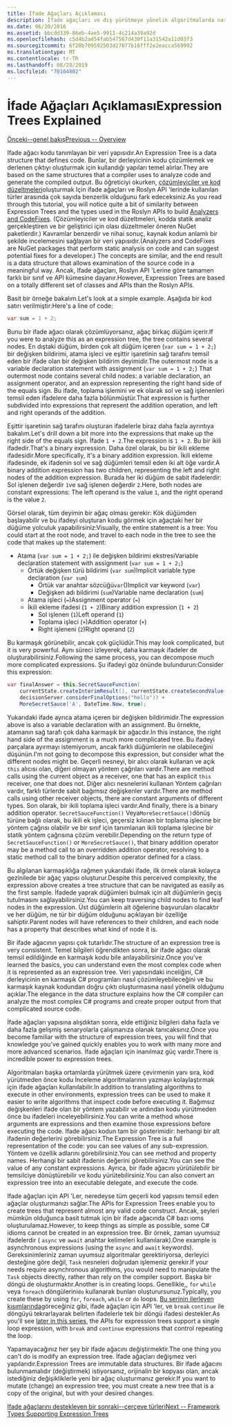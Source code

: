 ```yaml
---
title: İfade Ağaçları Açıklaması
description: İfade ağaçları ve dış yürütmeye yönelik algoritmalarda nasıl yararlı olduğu ve yürütmeden önce kodu İnceleme hakkında bilgi edinin.
ms.date: 06/20/2016
ms.assetid: bbcdd339-86eb-4ae5-9911-4c214a39a92d
ms.openlocfilehash: c5d4b2ad54fab547567d430f11a31542a11d03f3
ms.sourcegitcommit: 6f28b709592503d27077b16fff2e2eacca569992
ms.translationtype: MT
ms.contentlocale: tr-TR
ms.lasthandoff: 08/28/2019
ms.locfileid: "70104802"
---
```

# <a name="expression-trees-explained"></a><span data-ttu-id="7d14f-103">İfade Ağaçları Açıklaması</span><span class="sxs-lookup"><span data-stu-id="7d14f-103">Expression Trees Explained</span></span>

[<span data-ttu-id="7d14f-104">Önceki--genel bakış</span><span class="sxs-lookup"><span data-stu-id="7d14f-104">Previous -- Overview</span></span>](expression-trees.md)

<span data-ttu-id="7d14f-105">Ifade ağacı kodu tanımlayan bir veri yapısıdır.</span><span class="sxs-lookup"><span data-stu-id="7d14f-105">An Expression Tree is a data structure that defines code.</span></span> <span data-ttu-id="7d14f-106">Bunlar, bir derleyicinin kodu çözümlemek ve derlenen çıktıyı oluşturmak için kullandığı yapıları temel alırlar.</span><span class="sxs-lookup"><span data-stu-id="7d14f-106">They are based on the same structures that a compiler uses to analyze code and generate the compiled output.</span></span> <span data-ttu-id="7d14f-107">Bu öğreticiyi okurken, [çözümleyiciler ve kod düzeltmeleri](https://github.com/dotnet/roslyn-analyzers)oluşturmak Için ifade ağaçları ve Roslyn API 'lerinde kullanılan türler arasında çok sayıda benzerlik olduğunu fark edeceksiniz.</span><span class="sxs-lookup"><span data-stu-id="7d14f-107">As you read through this tutorial, you will notice quite a bit of similarity between Expression Trees and the types used in the Roslyn APIs to build [Analyzers and CodeFixes](https://github.com/dotnet/roslyn-analyzers).</span></span>
<span data-ttu-id="7d14f-108">(Çözümleyiciler ve kod düzeltmeleri, kodda statik analiz gerçekleştiren ve bir geliştirici için olası düzeltmeler öneren NuGet paketlerdir.) Kavramlar benzerdir ve nihai sonuç, kaynak kodun anlamlı bir şekilde incelemesini sağlayan bir veri yapısıdır.</span><span class="sxs-lookup"><span data-stu-id="7d14f-108">(Analyzers and CodeFixes are NuGet packages that perform static analysis on code and can suggest potential fixes for a developer.) The concepts are similar, and the end result is a data structure that allows examination of the source code in a meaningful way.</span></span> <span data-ttu-id="7d14f-109">Ancak, Ifade ağaçları, Roslyn API 'Lerine göre tamamen farklı bir sınıf ve API kümesine dayanır.</span><span class="sxs-lookup"><span data-stu-id="7d14f-109">However, Expression Trees are based on a totally different set of classes and APIs than the Roslyn APIs.</span></span>

<span data-ttu-id="7d14f-110">Basit bir örneğe bakalım.</span><span class="sxs-lookup"><span data-stu-id="7d14f-110">Let's look at a simple example.</span></span>
<span data-ttu-id="7d14f-111">Aşağıda bir kod satırı verilmiştir:</span><span class="sxs-lookup"><span data-stu-id="7d14f-111">Here's a line of code:</span></span>

```csharp
var sum = 1 + 2;
```

<span data-ttu-id="7d14f-112">Bunu bir ifade ağacı olarak çözümlüyorsanız, ağaç birkaç düğüm içerir.</span><span class="sxs-lookup"><span data-stu-id="7d14f-112">If you were to analyze this as an expression tree, the tree contains several nodes.</span></span>
<span data-ttu-id="7d14f-113">En dıştaki düğüm, birden çok alt düğüm içeren (`var sum = 1 + 2;`) bir değişken bildirimi, atama işleci ve eşittir işaretinin sağ tarafını temsil eden bir ifade olan bir değişken bildirim deyimidir.</span><span class="sxs-lookup"><span data-stu-id="7d14f-113">The outermost node is a variable declaration statement with assignment (`var sum = 1 + 2;`) That outermost node contains several child nodes: a variable declaration, an assignment operator, and an expression representing the right hand side of the equals sign.</span></span> <span data-ttu-id="7d14f-114">Bu ifade, toplama işlemini ve ek olarak sol ve sağ işlenenleri temsil eden ifadelere daha fazla bölünmüştür.</span><span class="sxs-lookup"><span data-stu-id="7d14f-114">That expression is further subdivided into expressions that represent the addition operation, and left and right operands of the addition.</span></span>

<span data-ttu-id="7d14f-115">Eşittir işaretinin sağ tarafını oluşturan ifadelerle biraz daha fazla ayrıntıya bakalım.</span><span class="sxs-lookup"><span data-stu-id="7d14f-115">Let's drill down a bit more into the expressions that make up the right side of the equals sign.</span></span>
<span data-ttu-id="7d14f-116">İfade `1 + 2`.</span><span class="sxs-lookup"><span data-stu-id="7d14f-116">The expression is `1 + 2`.</span></span> <span data-ttu-id="7d14f-117">Bu bir ikili ifadedir.</span><span class="sxs-lookup"><span data-stu-id="7d14f-117">That's a binary expression.</span></span> <span data-ttu-id="7d14f-118">Daha özel olarak, bu bir ikili ekleme ifadesidir.</span><span class="sxs-lookup"><span data-stu-id="7d14f-118">More specifically, it's a binary addition expression.</span></span> <span data-ttu-id="7d14f-119">İkili ekleme ifadesinde, ek ifadenin sol ve sağ düğümleri temsil eden iki alt öğe vardır.</span><span class="sxs-lookup"><span data-stu-id="7d14f-119">A binary addition expression has two children, representing the left and right nodes of the addition expression.</span></span> <span data-ttu-id="7d14f-120">Burada her iki düğüm de sabit ifadelerdir: Sol işlenen değerdir `1`ve sağ işlenen değerdir `2`.</span><span class="sxs-lookup"><span data-stu-id="7d14f-120">Here, both nodes are constant expressions: The left operand is the value `1`, and the right operand is the value `2`.</span></span>

<span data-ttu-id="7d14f-121">Görsel olarak, tüm deyimin bir ağaç olması gerekir: Kök düğümden başlayabilir ve bu ifadeyi oluşturan kodu görmek için ağaçtaki her bir düğüme yolculuk yapabilirsiniz:</span><span class="sxs-lookup"><span data-stu-id="7d14f-121">Visually, the entire statement is a tree: You could start at the root node, and travel to each node in the tree to see the code that makes up the statement:</span></span>

- <span data-ttu-id="7d14f-122">Atama (`var sum = 1 + 2;`) ile değişken bildirimi ekstresi</span><span class="sxs-lookup"><span data-stu-id="7d14f-122">Variable declaration statement with assignment (`var sum = 1 + 2;`)</span></span>
  - <span data-ttu-id="7d14f-123">Örtük değişken türü bildirimi (`var sum`)</span><span class="sxs-lookup"><span data-stu-id="7d14f-123">Implicit variable type declaration (`var sum`)</span></span>
    - <span data-ttu-id="7d14f-124">Örtük var anahtar sözcüğü`var`()</span><span class="sxs-lookup"><span data-stu-id="7d14f-124">Implicit var keyword (`var`)</span></span>
    - <span data-ttu-id="7d14f-125">Değişken adı bildirimi (`sum`)</span><span class="sxs-lookup"><span data-stu-id="7d14f-125">Variable name declaration (`sum`)</span></span>
  - <span data-ttu-id="7d14f-126">Atama işleci (`=`)</span><span class="sxs-lookup"><span data-stu-id="7d14f-126">Assignment operator (`=`)</span></span>
  - <span data-ttu-id="7d14f-127">İkili ekleme ifadesi (`1 + 2`)</span><span class="sxs-lookup"><span data-stu-id="7d14f-127">Binary addition expression (`1 + 2`)</span></span>
    - <span data-ttu-id="7d14f-128">Sol işlenen (`1`)</span><span class="sxs-lookup"><span data-stu-id="7d14f-128">Left operand (`1`)</span></span>
    - <span data-ttu-id="7d14f-129">Toplama işleci (`+`)</span><span class="sxs-lookup"><span data-stu-id="7d14f-129">Addition operator (`+`)</span></span>
    - <span data-ttu-id="7d14f-130">Right işleneni (`2`)</span><span class="sxs-lookup"><span data-stu-id="7d14f-130">Right operand (`2`)</span></span>

<span data-ttu-id="7d14f-131">Bu karmaşık görünebilir, ancak çok güçlüdür.</span><span class="sxs-lookup"><span data-stu-id="7d14f-131">This may look complicated, but it is very powerful.</span></span> <span data-ttu-id="7d14f-132">Aynı süreci izleyerek, daha karmaşık ifadeler de oluşturabilirsiniz.</span><span class="sxs-lookup"><span data-stu-id="7d14f-132">Following the same process, you can decompose much more complicated expressions.</span></span> <span data-ttu-id="7d14f-133">Şu ifadeyi göz önünde bulundurun:</span><span class="sxs-lookup"><span data-stu-id="7d14f-133">Consider this expression:</span></span>

```csharp
var finalAnswer = this.SecretSauceFunction(
    currentState.createInterimResult(), currentState.createSecondValue(1, 2),
    decisionServer.considerFinalOptions("hello")) +
    MoreSecretSauce('A', DateTime.Now, true);
```

<span data-ttu-id="7d14f-134">Yukarıdaki ifade ayrıca atama içeren bir değişken bildirimidir.</span><span class="sxs-lookup"><span data-stu-id="7d14f-134">The expression above is also a variable declaration with an assignment.</span></span>
<span data-ttu-id="7d14f-135">Bu örnekte, atamanın sağ tarafı çok daha karmaşık bir ağacdır.</span><span class="sxs-lookup"><span data-stu-id="7d14f-135">In this instance, the right hand side of the assignment is a much more complicated tree.</span></span>
<span data-ttu-id="7d14f-136">Bu ifadeyi parçalara ayırmayı istemiyorum, ancak farklı düğümlerin ne olabileceğini düşünün.</span><span class="sxs-lookup"><span data-stu-id="7d14f-136">I'm not going to decompose this expression, but consider what the different nodes might be.</span></span> <span data-ttu-id="7d14f-137">Geçerli nesneyi, bir alıcı olarak kullanan ve açık `this` alıcısı olan, diğeri olmayan yöntem çağrıları vardır.</span><span class="sxs-lookup"><span data-stu-id="7d14f-137">There are method calls using the current object as a receiver, one that has an explicit `this` receiver, one that does not.</span></span> <span data-ttu-id="7d14f-138">Diğer alıcı nesnelerini kullanan Yöntem çağrıları vardır, farklı türlerde sabit bağımsız değişkenler vardır.</span><span class="sxs-lookup"><span data-stu-id="7d14f-138">There are method calls using other receiver objects, there are constant arguments of different types.</span></span> <span data-ttu-id="7d14f-139">Son olarak, bir ikili toplama işleci vardır.</span><span class="sxs-lookup"><span data-stu-id="7d14f-139">And finally, there is a binary addition operator.</span></span> <span data-ttu-id="7d14f-140">`SecretSauceFunction()` Veya`MoreSecretSauce()`dönüş türüne bağlı olarak, bu ikili ek işleci, geçersiz kılınan bir toplama işlecine bir yöntem çağrısı olabilir ve bir sınıf için tanımlanan ikili toplama işlecine bir statik yöntem çağrısına çözüm verebilir.</span><span class="sxs-lookup"><span data-stu-id="7d14f-140">Depending on the return type of `SecretSauceFunction()` or `MoreSecretSauce()`, that binary addition operator may be a method call to an overridden addition operator, resolving to a static method call to the binary addition operator defined for a class.</span></span>

<span data-ttu-id="7d14f-141">Bu algılanan karmaşıklığa rağmen yukarıdaki ifade, ilk örnek olarak kolayca gezinilede bir ağaç yapısı oluşturur.</span><span class="sxs-lookup"><span data-stu-id="7d14f-141">Despite this perceived complexity, the expression above creates a tree structure that can be navigated as easily as the first sample.</span></span> <span data-ttu-id="7d14f-142">İfadede yaprak düğümleri bulmak için alt düğümlerin geçiş tutulmasını sağlayabilirsiniz.</span><span class="sxs-lookup"><span data-stu-id="7d14f-142">You can keep traversing child nodes to find leaf nodes in the expression.</span></span> <span data-ttu-id="7d14f-143">Üst düğümlerin alt öğelerine başvuruları olacaktır ve her düğüm, ne tür bir düğüm olduğunu açıklayan bir özelliğe sahiptir.</span><span class="sxs-lookup"><span data-stu-id="7d14f-143">Parent nodes will have references to their children, and each node has a property that describes what kind of node it is.</span></span>

<span data-ttu-id="7d14f-144">Bir ifade ağacının yapısı çok tutarlıdır.</span><span class="sxs-lookup"><span data-stu-id="7d14f-144">The structure of an expression tree is very consistent.</span></span> <span data-ttu-id="7d14f-145">Temel bilgileri öğrendikten sonra, bir ifade ağacı olarak temsil edildiğinde en karmaşık kodu bile anlayabilirsiniz.</span><span class="sxs-lookup"><span data-stu-id="7d14f-145">Once you've learned the basics, you can understand even the most complex code when it is represented as an expression tree.</span></span> <span data-ttu-id="7d14f-146">Veri yapısındaki inceliğini, C# derleyicinin en karmaşık C# programları nasıl çözümleyebileceğini ve bu karmaşık kaynak kodundan doğru çıktı oluşturmasına nasıl yönelik olduğunu açıklar.</span><span class="sxs-lookup"><span data-stu-id="7d14f-146">The elegance in the data structure explains how the C# compiler can analyze the most complex C# programs and create proper output from that complicated source code.</span></span>

<span data-ttu-id="7d14f-147">İfade ağaçları yapısına alışdıktan sonra, elde ettiğiniz bilgileri daha fazla ve daha fazla gelişmiş senaryolarla çalışmanıza olanak tanıcaksınız.</span><span class="sxs-lookup"><span data-stu-id="7d14f-147">Once you become familiar with the structure of expression trees, you will find that knowledge you've gained quickly enables you to work with many more and more advanced scenarios.</span></span> <span data-ttu-id="7d14f-148">İfade ağaçları için inanılmaz güç vardır.</span><span class="sxs-lookup"><span data-stu-id="7d14f-148">There is incredible power to expression trees.</span></span>

<span data-ttu-id="7d14f-149">Algoritmaları başka ortamlarda yürütmek üzere çevirmenin yanı sıra, kod yürütmeden önce kodu İnceleme algoritmalarının yazmayı kolaylaştırmak için ifade ağaçları kullanılabilir.</span><span class="sxs-lookup"><span data-stu-id="7d14f-149">In addition to translating algorithms to execute in other environments, expression trees can be used to make it easier to write algorithms that inspect code before executing it.</span></span> <span data-ttu-id="7d14f-150">Bağımsız değişkenleri ifade olan bir yöntem yazabilir ve ardından kodu yürütmeden önce bu ifadeleri inceleyebilirsiniz.</span><span class="sxs-lookup"><span data-stu-id="7d14f-150">You can write a method whose arguments are expressions and then examine those expressions before executing the code.</span></span> <span data-ttu-id="7d14f-151">Ifade ağacı kodun tam bir gösterimidir: herhangi bir alt ifadenin değerlerini görebilirsiniz.</span><span class="sxs-lookup"><span data-stu-id="7d14f-151">The Expression Tree is a full representation of the code: you can see values of any sub-expression.</span></span>
<span data-ttu-id="7d14f-152">Yöntem ve özellik adlarını görebilirsiniz.</span><span class="sxs-lookup"><span data-stu-id="7d14f-152">You can see method and property names.</span></span> <span data-ttu-id="7d14f-153">Herhangi bir sabit ifadenin değerini görebilirsiniz.</span><span class="sxs-lookup"><span data-stu-id="7d14f-153">You can see the value of any constant expressions.</span></span>
<span data-ttu-id="7d14f-154">Ayrıca, bir ifade ağacını yürütülebilir bir temsilciye dönüştürebilir ve kodu yürütebilirsiniz.</span><span class="sxs-lookup"><span data-stu-id="7d14f-154">You can also convert an expression tree into an executable delegate, and execute the code.</span></span>

<span data-ttu-id="7d14f-155">Ifade ağaçları için API 'Ler, neredeyse tüm geçerli kod yapısını temsil eden ağaçlar oluşturmanızı sağlar.</span><span class="sxs-lookup"><span data-stu-id="7d14f-155">The APIs for Expression Trees enable you to create trees that represent almost any valid code construct.</span></span> <span data-ttu-id="7d14f-156">Ancak, şeyleri mümkün olduğunca basit tutmak için bir ifade ağacında C# bazı ıoms oluşturulamaz.</span><span class="sxs-lookup"><span data-stu-id="7d14f-156">However, to keep things as simple as possible, some C# idioms cannot be created in an expression tree.</span></span> <span data-ttu-id="7d14f-157">Bir örnek, zaman uyumsuz ifadelerdir ( `async` ve `await` anahtar kelimeleri kullanılarak).</span><span class="sxs-lookup"><span data-stu-id="7d14f-157">One example is asynchronous expressions (using the `async` and `await` keywords).</span></span> <span data-ttu-id="7d14f-158">Gereksinimleriniz zaman uyumsuz algoritmalar gerektiriyorsa, derleyici desteğine göre değil, `Task` nesneleri doğrudan işlemeniz gerekir.</span><span class="sxs-lookup"><span data-stu-id="7d14f-158">If your needs require asynchronous algorithms, you would need to manipulate the `Task` objects directly, rather than rely on the compiler support.</span></span> <span data-ttu-id="7d14f-159">Başka bir döngü de oluşturmaktır.</span><span class="sxs-lookup"><span data-stu-id="7d14f-159">Another is in creating loops.</span></span> <span data-ttu-id="7d14f-160">Genellikle,, `for` `while` veya `foreach` döngülerini`do` kullanarak bunları oluşturursunuz.</span><span class="sxs-lookup"><span data-stu-id="7d14f-160">Typically, you create these by using `for`, `foreach`, `while` or `do` loops.</span></span> <span data-ttu-id="7d14f-161">[Bu serinin ilerleyen kısımlarında](expression-trees-building.md)göreceğiniz gibi, ifade ağaçları için API 'ler, ve `break` `continue` ile döngüyü tekrarlayarak belirten ifadelerle tek bir döngü ifadesi destekler.</span><span class="sxs-lookup"><span data-stu-id="7d14f-161">As you'll see [later in this series](expression-trees-building.md), the APIs for expression trees support a single loop expression, with `break` and `continue` expressions that control repeating the loop.</span></span>

<span data-ttu-id="7d14f-162">Yapamayacağınız her şey bir ifade ağacını değiştirmektir.</span><span class="sxs-lookup"><span data-stu-id="7d14f-162">The one thing you can't do is modify an expression tree.</span></span>  <span data-ttu-id="7d14f-163">İfade ağaçları değişmez veri yapılarıdır.</span><span class="sxs-lookup"><span data-stu-id="7d14f-163">Expression Trees are immutable data structures.</span></span> <span data-ttu-id="7d14f-164">Bir ifade ağacını bulunmamalıdır (değiştirmek) istiyorsanız, orijinalin bir kopyası olan, ancak istediğiniz değişikliklerle yeni bir ağaç oluşturmanız gerekir.</span><span class="sxs-lookup"><span data-stu-id="7d14f-164">If you want to mutate (change) an expression tree, you must create a new tree that is a copy of the original, but with your desired changes.</span></span>

[<span data-ttu-id="7d14f-165">Ifade ağaçlarını destekleyen bir sonraki--çerçeve türleri</span><span class="sxs-lookup"><span data-stu-id="7d14f-165">Next -- Framework Types Supporting Expression Trees</span></span>](expression-classes.md)
